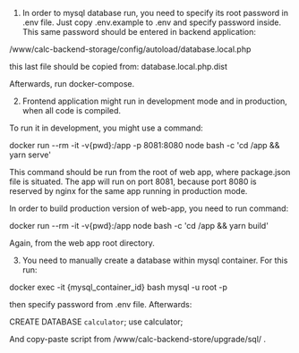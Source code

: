 1. In order to mysql database run, you need to specify its root 
password in .env file. Just copy .env.example to .env and 
specify password inside. This same password should be entered
in backend application:

/www/calc-backend-storage/config/autoload/database.local.php

this last file should be copied from: database.local.php.dist

Afterwards, run docker-compose.

2. Frontend application might run in development mode and in
production, when all code is compiled.

To run it in development, you might use a command:

docker run --rm -it -v{pwd}:/app -p 8081:8080 node bash -c 'cd /app && yarn serve'

This command should be run from the root of web app, where
package.json file is situated. The app will run on port 8081,
because port 8080 is reserved by nginx for the same app running in 
production mode.

In order to build production version of web-app, you need to run 
command:

docker run --rm -it -v{pwd}:/app node bash -c 'cd /app && yarn build'

Again, from the web app root directory.

3. You need to manually create a database within mysql container.
For this run:

docker exec -it {mysql_container_id} bash
mysql -u root -p

then specify password from .env file. Afterwards:

CREATE DATABASE `calculator`;
use calculator;

And copy-paste script from /www/calc-backend-store/upgrade/sql/ .